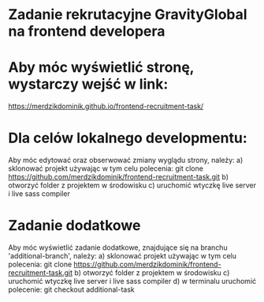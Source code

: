 # Zadanie rekrutacyjne GravityGlobal na frontend developera

# Aby móc wyświetlić stronę, wystarczy wejść w link:

https://merdzikdominik.github.io/frontend-recruitment-task/

# Dla celów lokalnego developmentu:

Aby móc edytować oraz obserwować zmiany wyglądu strony, należy:
a) sklonować projekt używając w tym celu polecenia: git clone https://github.com/merdzikdominik/frontend-recruitment-task.git
b) otworzyć folder z projektem w środowisku
c) uruchomić wtyczkę live server i live sass compiler

# Zadanie dodatkowe

Aby móc wyświetlić zadanie dodatkowe, znajdujące się na branchu 'additional-branch', należy:
a) sklonować projekt używając w tym celu polecenia: git clone https://github.com/merdzikdominik/frontend-recruitment-task.git
b) otworzyć folder z projektem w środowisku
c) uruchomić wtyczkę live server i live sass compiler
d) w terminalu uruchomić polecenie: git checkout additional-task

